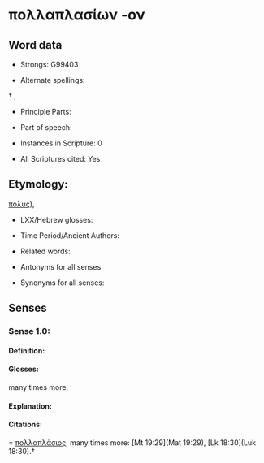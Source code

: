 # πολλαπλασίων -ον

<!-- Status: S2=NeedsEdits -->
<!-- Lexica used for edits:   -->

## Word data

* Strongs: G99403

* Alternate spellings:

† , 

* Principle Parts: 


* Part of speech: 


* Instances in Scripture: 0

* All Scriptures cited: Yes

## Etymology: 

[πόλυς]()),

* LXX/Hebrew glosses: 


* Time Period/Ancient Authors: 


* Related words: 

* Antonyms for all senses

* Synonyms for all senses: 


## Senses 


### Sense  1.0: 

#### Definition: 

#### Glosses: 

 many times more; 

#### Explanation: 


#### Citations: 

= [πολλαπλάσιος](), many times more: [Mt 19:29](Mat 19:29), [Lk 18:30](Luk 18:30).†
